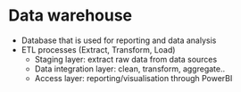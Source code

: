 # Data warehouse
- Database that is used for reporting and data analysis
- ETL processes (Extract, Transform, Load)
  - Staging layer: extract raw data from data sources
  - Data integration layer: clean, transform, aggregate..
  - Access layer: reporting/visualisation through PowerBI
